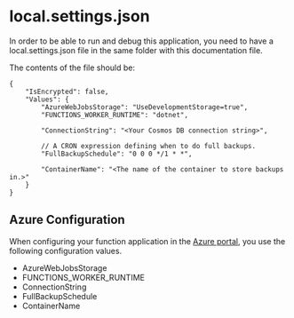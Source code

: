 ﻿local.settings.json
===================

In order to be able to run and debug this application, you need to have a local.settings.json file in the same folder with this documentation file.

The contents of the file should be:

```
{
    "IsEncrypted": false,
    "Values": {
        "AzureWebJobsStorage": "UseDevelopmentStorage=true",
        "FUNCTIONS_WORKER_RUNTIME": "dotnet",

        "ConnectionString": "<Your Cosmos DB connection string>",

        // A CRON expression defining when to do full backups.
        "FullBackupSchedule": "0 0 0 */1 * *",

        "ContainerName": "<The name of the container to store backups in.>"
    }
}
```

Azure Configuration
-------------------

When configuring your function application in the [Azure portal](https://portal.azure.com), you use the following configuration values.

- AzureWebJobsStorage
- FUNCTIONS_WORKER_RUNTIME
- ConnectionString
- FullBackupSchedule
- ContainerName

